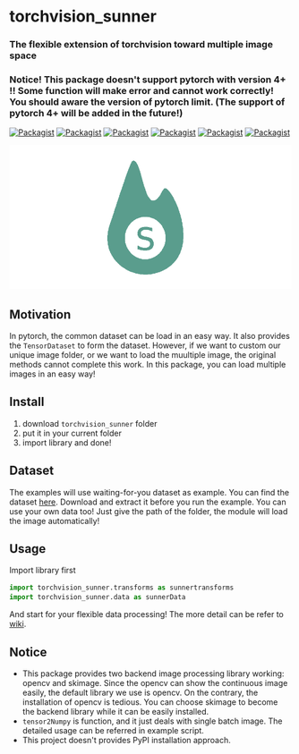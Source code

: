 # torchvision_sunner

### The flexible extension of torchvision toward multiple image space

### Notice! This package doesn't support pytorch with version 4+ !! Some function will make error and cannot work correctly! You should aware the version of pytorch limit. (The support of pytorch 4+ will be added in the future!)    

[![Packagist](https://img.shields.io/badge/Version-18.4.4-yellow.svg)]()
[![Packagist](https://img.shields.io/badge/Pytorch-0.3.0-red.svg)]()
[![Packagist](https://img.shields.io/badge/Torchvision-0.2.0-red.svg)]()
[![Packagist](https://img.shields.io/badge/Python-3.5.2-blue.svg)]()
[![Packagist](https://img.shields.io/badge/OpenCV-3.1.0-brightgreen.svg)]()
[![Packagist](https://img.shields.io/badge/skImage-0.13.1-green.svg)]()

![](https://github.com/SunnerLi/Torchvision_sunner/blob/master/logo.png)

Motivation
---
In pytorch, the common dataset can be load in an easy way. It also provides the `TensorDataset` to form the dataset. However, if we want to custom our unique image folder, or we want to load the muultiple image, the original methods cannot complete this work. In this package, you can load multiple images in an easy way!    

Install
---
1. download `torchvision_sunner` folder
2. put it in your current folder
3. import library and done!

Dataset
---
The examples will use waiting-for-you dataset as example. You can find the dataset [here](https://www.dropbox.com/s/cbuwbrehgglebhp/waiting_for_you_dataset.zip?dl=0). Download and extract it before you run the example. You can use your own data too! Just give the path of the folder, the module will load the image automatically!         


Usage
---
Import library first
```python
import torchvision_sunner.transforms as sunnertransforms
import torchvision_sunner.data as sunnerData
```
And start for your flexible data processing! The more detail can be refer to [wiki](https://github.com/SunnerLi/Torchvision_sunner/wiki).     

Notice
---
* This package provides two backend image processing library working: opencv and skimage. Since the opencv can show the continuous image easily, the default library we use is opencv. On the contrary, the installation of opencv is tedious. You can choose skimage to become the backend library while it can be easily installed. 
* `tensor2Numpy` is function, and it just deals with single batch image. The detailed usage can be referred in example script.    
*  This project doesn't provides PyPI installation approach.    